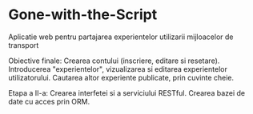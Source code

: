 # Gone-with-the-Script
Aplicatie web pentru partajarea experientelor utilizarii mijloacelor de transport

Obiective finale:
  Crearea contului (inscriere, editare si resetare).
  Introducerea "experientelor", vizualizarea si editarea experientelor utilizatorului.
  Cautarea altor experiente publicate, prin cuvinte cheie.
  
Etapa a II-a:
  Crearea interfetei si a serviciului RESTful.
  Crearea bazei de date cu acces prin ORM.
